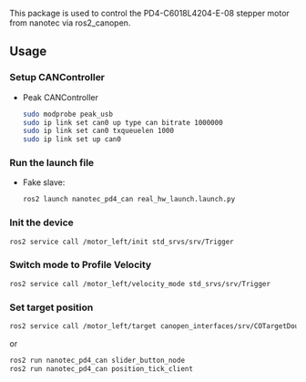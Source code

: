 This package is used to control the PD4-C6018L4204-E-08 stepper motor from nanotec via ros2_canopen.

## Usage

### Setup CANController

- Peak CANController
    
    ```bash
    sudo modprobe peak_usb
    sudo ip link set can0 up type can bitrate 1000000
    sudo ip link set can0 txqueuelen 1000
    sudo ip link set up can0
    ```

### Run the launch file
- Fake slave: 
    
    ```bash
    ros2 launch nanotec_pd4_can real_hw_launch.launch.py
    ```


### Init the device

```bash
ros2 service call /motor_left/init std_srvs/srv/Trigger
```

### Switch mode to Profile Velocity

```bash
ros2 service call /motor_left/velocity_mode std_srvs/srv/Trigger
```

### Set target position

```bash
ros2 service call /motor_left/target canopen_interfaces/srv/COTargetDouble "{ target: 100.0 }"
```

or

```bash
ros2 run nanotec_pd4_can slider_button_node
ros2 run nanotec_pd4_can position_tick_client
```
